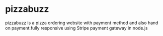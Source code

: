 # pizzabuzz
pizzabuzz is a pizza ordering website with payment method and also hand on payment.fully responsive
using Stripe payment gateway in node.js
